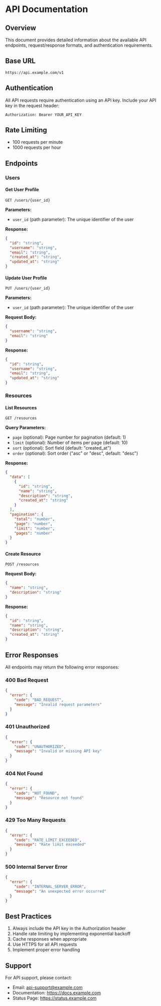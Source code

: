 # API Documentation

## Overview
This document provides detailed information about the available API endpoints, request/response formats, and authentication requirements.

## Base URL
```
https://api.example.com/v1
```

## Authentication
All API requests require authentication using an API key. Include your API key in the request header:

```
Authorization: Bearer YOUR_API_KEY
```

## Rate Limiting
- 100 requests per minute
- 1000 requests per hour

## Endpoints

### Users

#### Get User Profile
```http
GET /users/{user_id}
```

**Parameters:**
- `user_id` (path parameter): The unique identifier of the user

**Response:**
```json
{
  "id": "string",
  "username": "string",
  "email": "string",
  "created_at": "string",
  "updated_at": "string"
}
```

#### Update User Profile
```http
PUT /users/{user_id}
```

**Parameters:**
- `user_id` (path parameter): The unique identifier of the user

**Request Body:**
```json
{
  "username": "string",
  "email": "string"
}
```

**Response:**
```json
{
  "id": "string",
  "username": "string",
  "email": "string",
  "updated_at": "string"
}
```

### Resources

#### List Resources
```http
GET /resources
```

**Query Parameters:**
- `page` (optional): Page number for pagination (default: 1)
- `limit` (optional): Number of items per page (default: 10)
- `sort` (optional): Sort field (default: "created_at")
- `order` (optional): Sort order ("asc" or "desc", default: "desc")

**Response:**
```json
{
  "data": [
    {
      "id": "string",
      "name": "string",
      "description": "string",
      "created_at": "string"
    }
  ],
  "pagination": {
    "total": "number",
    "page": "number",
    "limit": "number",
    "pages": "number"
  }
}
```

#### Create Resource
```http
POST /resources
```

**Request Body:**
```json
{
  "name": "string",
  "description": "string"
}
```

**Response:**
```json
{
  "id": "string",
  "name": "string",
  "description": "string",
  "created_at": "string"
}
```

## Error Responses

All endpoints may return the following error responses:

### 400 Bad Request
```json
{
  "error": {
    "code": "BAD_REQUEST",
    "message": "Invalid request parameters"
  }
}
```

### 401 Unauthorized
```json
{
  "error": {
    "code": "UNAUTHORIZED",
    "message": "Invalid or missing API key"
  }
}
```

### 404 Not Found
```json
{
  "error": {
    "code": "NOT_FOUND",
    "message": "Resource not found"
  }
}
```

### 429 Too Many Requests
```json
{
  "error": {
    "code": "RATE_LIMIT_EXCEEDED",
    "message": "Rate limit exceeded"
  }
}
```

### 500 Internal Server Error
```json
{
  "error": {
    "code": "INTERNAL_SERVER_ERROR",
    "message": "An unexpected error occurred"
  }
}
```

## Best Practices

1. Always include the API key in the Authorization header
2. Handle rate limiting by implementing exponential backoff
3. Cache responses when appropriate
4. Use HTTPS for all API requests
5. Implement proper error handling

## Support

For API support, please contact:
- Email: api-support@example.com
- Documentation: https://docs.example.com
- Status Page: https://status.example.com 